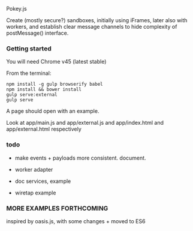 Pokey.js

Create (mostly secure?) sandboxes, initially using iFrames, later also with workers, and establish clear message channels to hide complexity of postMessage() interface.

### Getting started

You will need Chrome v45 (latest stable)

From the terminal:

````
npm install -g gulp browserify babel
npm install && bower install
gulp serve:external
gulp serve
````

A page should open with an example.

Look at app/main.js and app/external.js and app/index.html and app/external.html respectively

### todo

- make events + payloads more consistent. document.

- worker adapter

- doc services, example

- wiretap example

### MORE EXAMPLES FORTHCOMING

inspired by oasis.js, with some changes + moved to ES6 